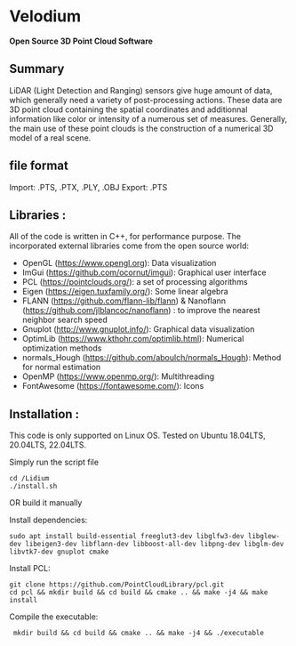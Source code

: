 # Velodium
**Open Source 3D Point Cloud Software**

## Summary

LiDAR (Light Detection and Ranging) sensors give huge amount of data, which generally need a variety of post-processing actions. These data are 3D point cloud containing the spatial coordinates and additionnal information like color or intensity of a numerous set of measures. Generally, the main use of these point clouds is the construction of a numerical 3D model of a real scene. 

## file format

Import: .PTS, .PTX, .PLY, .OBJ
Export: .PTS
 
## Libraries :
All of the code is written in C++, for performance purpose. The incorporated external libraries come from the open source world:
- OpenGL (https://www.opengl.org): Data visualization
- ImGui (https://github.com/ocornut/imgui): Graphical user interface
- PCL (https://pointclouds.org/): a set of processing algorithms
- Eigen (https://eigen.tuxfamily.org/): Some linear algebra
- FLANN (https://github.com/flann-lib/flann) & Nanoflann (https://github.com/jlblancoc/nanoflann) : to improve the nearest neighbor search speed
- Gnuplot (http://www.gnuplot.info/): Graphical data visualization
- OptimLib (https://www.kthohr.com/optimlib.html): Numerical optimization methods
- normals_Hough (https://github.com/aboulch/normals_Hough): Method for normal estimation
- OpenMP (https://www.openmp.org/): Multithreading
- FontAwesome (https://fontawesome.com/): Icons


## Installation : 

This code is only supported on Linux OS. 
Tested on Ubuntu 18.04LTS, 20.04LTS, 22.04LTS.

Simply run the script file 
```
cd /Lidium
./install.sh
```

OR build it manually

Install dependencies: 
```
sudo apt install build-essential freeglut3-dev libglfw3-dev libglew-dev libeigen3-dev libflann-dev libboost-all-dev libpng-dev libglm-dev libvtk7-dev gnuplot cmake
```
Install PCL:
```
git clone https://github.com/PointCloudLibrary/pcl.git
cd pcl && mkdir build && cd build && cmake .. && make -j4 && make install 
```
Compile the executable:
```
 mkdir build && cd build && cmake .. && make -j4 && ./executable
```

